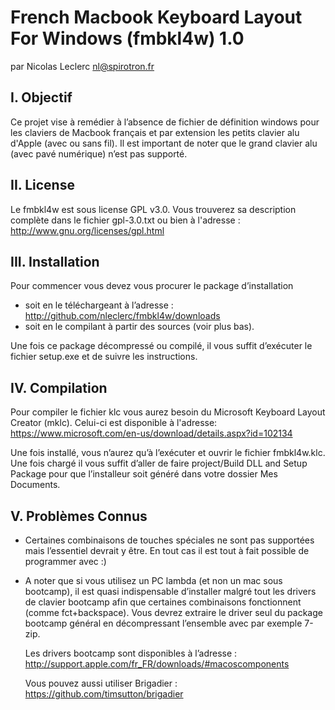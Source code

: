 # French Macbook Keyboard Layout For Windows (fmbkl4w) 1.0
par Nicolas Leclerc <nl@spirotron.fr>

## I. Objectif

Ce projet vise à remédier à l’absence de fichier de définition windows pour les claviers
de Macbook français et par extension les petits clavier alu d'Apple (avec ou sans fil).
Il est important de noter que le grand clavier alu (avec pavé numérique) n’est pas supporté.

## II. License

Le fmbkl4w est sous license GPL v3.0.
Vous trouverez sa description complète dans le fichier gpl-3.0.txt ou bien à l'adresse :
http://www.gnu.org/licenses/gpl.html

## III. Installation

Pour commencer vous devez vous procurer le package d’installation

- soit en le téléchargeant à l’adresse : http://github.com/nleclerc/fmbkl4w/downloads
- soit en le compilant à partir des sources (voir plus bas).

Une fois ce package décompressé ou compilé, il vous suffit d’exécuter le fichier setup.exe
et de suivre les instructions.

## IV. Compilation

Pour compiler le fichier klc vous aurez besoin du Microsoft Keyboard Layout Creator (mklc).
Celui-ci est disponible à l'adresse:
https://www.microsoft.com/en-us/download/details.aspx?id=102134

Une fois installé, vous n’aurez qu’à l’exécuter et ouvrir le fichier fmbkl4w.klc.
Une fois chargé il vous suffit d’aller de faire project/Build DLL and Setup Package
pour que l’installeur soit généré dans votre dossier Mes Documents.

## V. Problèmes Connus

- Certaines combinaisons de touches spéciales ne sont pas supportées mais l’essentiel
  devrait y être. En tout cas il est tout à fait possible de programmer avec :)

- A noter que si vous utilisez un PC lambda (et non un mac sous bootcamp), il est quasi indispensable
  d’installer malgré tout les drivers de clavier bootcamp afin que certaines combinaisons fonctionnent
  (comme fct+backspace). Vous devrez extraire le driver seul du package bootcamp général en décompressant
  l’ensemble avec par exemple 7-zip.

  Les drivers bootcamp sont disponibles à l’adresse : http://support.apple.com/fr_FR/downloads/#macoscomponents

  Vous pouvez aussi utiliser Brigadier : https://github.com/timsutton/brigadier
